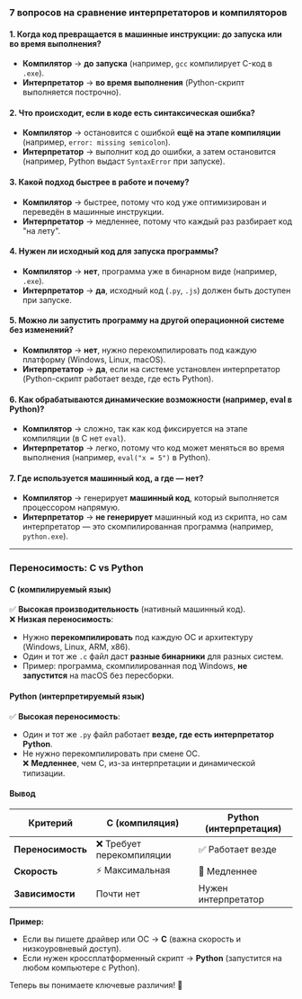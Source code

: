 ### **7 вопросов на сравнение интерпретаторов и компиляторов**  

#### **1. Когда код превращается в машинные инструкции: до запуска или во время выполнения?**  
- **Компилятор** → **до запуска** (например, `gcc` компилирует C-код в `.exe`).  
- **Интерпретатор** → **во время выполнения** (Python-скрипт выполняется построчно).  

#### **2. Что происходит, если в коде есть синтаксическая ошибка?**  
- **Компилятор** → остановится с ошибкой **ещё на этапе компиляции** (например, `error: missing semicolon`).  
- **Интерпретатор** → выполнит код до ошибки, а затем остановится (например, Python выдаст `SyntaxError` при запуске).  

#### **3. Какой подход быстрее в работе и почему?**  
- **Компилятор** → быстрее, потому что код уже оптимизирован и переведён в машинные инструкции.  
- **Интерпретатор** → медленнее, потому что каждый раз разбирает код "на лету".  

#### **4. Нужен ли исходный код для запуска программы?**  
- **Компилятор** → **нет**, программа уже в бинарном виде (например, `.exe`).  
- **Интерпретатор** → **да**, исходный код (`.py`, `.js`) должен быть доступен при запуске.  

#### **5. Можно ли запустить программу на другой операционной системе без изменений?**  
- **Компилятор** → **нет**, нужно перекомпилировать под каждую платформу (Windows, Linux, macOS).  
- **Интерпретатор** → **да**, если на системе установлен интерпретатор (Python-скрипт работает везде, где есть Python).  

#### **6. Как обрабатываются динамические возможности (например, eval в Python)?**  
- **Компилятор** → сложно, так как код фиксируется на этапе компиляции (в C нет `eval`).  
- **Интерпретатор** → легко, потому что код может меняться во время выполнения (например, `eval("x = 5")` в Python).  

#### **7. Где используется машинный код, а где — нет?**  
- **Компилятор** → генерирует **машинный код**, который выполняется процессором напрямую.  
- **Интерпретатор** → **не генерирует** машинный код из скрипта, но сам интерпретатор — это скомпилированная программа (например, `python.exe`).  

---

### **Переносимость: C vs Python**  

#### **C (компилируемый язык)**  
✅ **Высокая производительность** (нативный машинный код).  
❌ **Низкая переносимость**:  
- Нужно **перекомпилировать** под каждую ОС и архитектуру (Windows, Linux, ARM, x86).  
- Один и тот же `.c` файл даст **разные бинарники** для разных систем.  
- Пример: программа, скомпилированная под Windows, **не запустится** на macOS без пересборки.  

#### **Python (интерпретируемый язык)**  
✅ **Высокая переносимость**:  
- Один и тот же `.py` файл работает **везде, где есть интерпретатор Python**.  
- Не нужно перекомпилировать при смене ОС.  
❌ **Медленнее**, чем C, из-за интерпретации и динамической типизации.  

#### **Вывод**  
| **Критерий**       | **C (компиляция)**       | **Python (интерпретация)** |  
|--------------------|--------------------------|---------------------------|  
| **Переносимость**  | ❌ Требует перекомпиляции | ✅ Работает везде          |  
| **Скорость**       | ⚡ Максимальная           | 🐢 Медленнее              |  
| **Зависимости**    | Почти нет                | Нужен интерпретатор       |  

**Пример:**  
- Если вы пишете драйвер или ОС → **C** (важна скорость и низкоуровневый доступ).  
- Если нужен кроссплатформенный скрипт → **Python** (запустится на любом компьютере с Python).  

Теперь вы понимаете ключевые различия! 🚀
